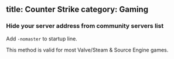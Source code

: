 title: Counter Strike 
category: Gaming
---

### Hide your server address from community servers list

Add `-nomaster` to startup line.

This method is valid for most Valve/Steam & Source Engine games.

